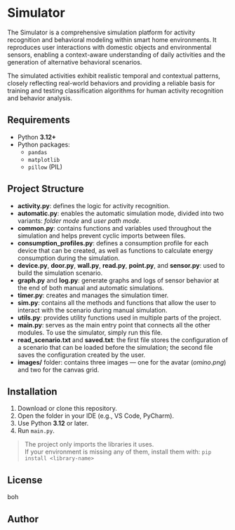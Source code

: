 # Simulator
The Simulator is a comprehensive simulation platform for activity recognition and behavioral modeling within smart home environments.
It reproduces user interactions with domestic objects and environmental sensors, enabling a context-aware understanding of daily activities and the generation of alternative behavioral scenarios.

The simulated activities exhibit realistic temporal and contextual patterns, closely reflecting real-world behaviors and providing a reliable basis for training and testing classification algorithms for human activity recognition and behavior analysis.


## Requirements
- Python **3.12+**
- Python packages:
  - `pandas`
  - `matplotlib`
  - `pillow`  (PIL)

## Project Structure
- **activity.py**: defines the logic for activity recognition.  
- **automatic.py**: enables the automatic simulation mode, divided into two variants: *folder mode* and *user path mode*.  
- **common.py**: contains functions and variables used throughout the simulation and helps prevent cyclic imports between files.  
- **consumption_profiles.py**: defines a consumption profile for each device that can be created, as well as functions to calculate energy consumption during the simulation.  
- **device.py**, **door.py**, **wall.py**, **read.py**, **point.py**, and **sensor.py**: used to build the simulation scenario.  
- **graph.py** and **log.py**: generate graphs and logs of sensor behavior at the end of both manual and automatic simulations.  
- **timer.py**: creates and manages the simulation timer.  
- **sim.py**: contains all the methods and functions that allow the user to interact with the scenario during manual simulation.  
- **utils.py**: provides utility functions used in multiple parts of the project.  
- **main.py**: serves as the main entry point that connects all the other modules. To use the simulator, simply run this file.  
- **read_scenario.txt** and **saved.txt**: the first file stores the configuration of a scenario that can be loaded before the simulation; the second file saves the configuration created by the user.  
- **images/** folder: contains three images — one for the avatar (*omino.png*) and two for the canvas grid.

## Installation
1. Download or clone this repository.
2. Open the folder in your IDE (e.g., VS Code, PyCharm).
3. Use Python **3.12** or later.
4. Run `main.py`.

> The project only imports the libraries it uses.  
> If your environment is missing any of them, install them with:
> `pip install <library-name>`

## License
boh

## Author
